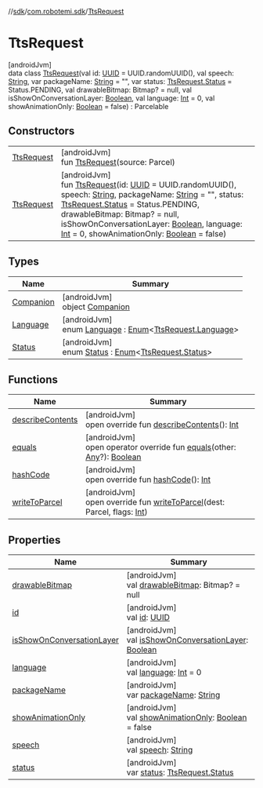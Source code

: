 //[sdk](../../../index.md)/[com.robotemi.sdk](../index.md)/[TtsRequest](index.md)

# TtsRequest

[androidJvm]\
data class [TtsRequest](index.md)(val id: [UUID](https://docs.oracle.com/javase/8/docs/api/java/util/UUID.html) = UUID.randomUUID(), val speech: [String](https://kotlinlang.org/api/latest/jvm/stdlib/kotlin/-string/index.html), var packageName: [String](https://kotlinlang.org/api/latest/jvm/stdlib/kotlin/-string/index.html) = &quot;&quot;, var status: [TtsRequest.Status](-status/index.md) = Status.PENDING, val drawableBitmap: Bitmap? = null, val isShowOnConversationLayer: [Boolean](https://kotlinlang.org/api/latest/jvm/stdlib/kotlin/-boolean/index.html), val language: [Int](https://kotlinlang.org/api/latest/jvm/stdlib/kotlin/-int/index.html) = 0, val showAnimationOnly: [Boolean](https://kotlinlang.org/api/latest/jvm/stdlib/kotlin/-boolean/index.html) = false) : Parcelable

## Constructors

| | |
|---|---|
| [TtsRequest](-tts-request.md) | [androidJvm]<br>fun [TtsRequest](-tts-request.md)(source: Parcel) |
| [TtsRequest](-tts-request.md) | [androidJvm]<br>fun [TtsRequest](-tts-request.md)(id: [UUID](https://docs.oracle.com/javase/8/docs/api/java/util/UUID.html) = UUID.randomUUID(), speech: [String](https://kotlinlang.org/api/latest/jvm/stdlib/kotlin/-string/index.html), packageName: [String](https://kotlinlang.org/api/latest/jvm/stdlib/kotlin/-string/index.html) = &quot;&quot;, status: [TtsRequest.Status](-status/index.md) = Status.PENDING, drawableBitmap: Bitmap? = null, isShowOnConversationLayer: [Boolean](https://kotlinlang.org/api/latest/jvm/stdlib/kotlin/-boolean/index.html), language: [Int](https://kotlinlang.org/api/latest/jvm/stdlib/kotlin/-int/index.html) = 0, showAnimationOnly: [Boolean](https://kotlinlang.org/api/latest/jvm/stdlib/kotlin/-boolean/index.html) = false) |

## Types

| Name | Summary |
|---|---|
| [Companion](-companion/index.md) | [androidJvm]<br>object [Companion](-companion/index.md) |
| [Language](-language/index.md) | [androidJvm]<br>enum [Language](-language/index.md) : [Enum](https://kotlinlang.org/api/latest/jvm/stdlib/kotlin/-enum/index.html)&lt;[TtsRequest.Language](-language/index.md)&gt; |
| [Status](-status/index.md) | [androidJvm]<br>enum [Status](-status/index.md) : [Enum](https://kotlinlang.org/api/latest/jvm/stdlib/kotlin/-enum/index.html)&lt;[TtsRequest.Status](-status/index.md)&gt; |

## Functions

| Name | Summary |
|---|---|
| [describeContents](describe-contents.md) | [androidJvm]<br>open override fun [describeContents](describe-contents.md)(): [Int](https://kotlinlang.org/api/latest/jvm/stdlib/kotlin/-int/index.html) |
| [equals](equals.md) | [androidJvm]<br>open operator override fun [equals](equals.md)(other: [Any](https://kotlinlang.org/api/latest/jvm/stdlib/kotlin/-any/index.html)?): [Boolean](https://kotlinlang.org/api/latest/jvm/stdlib/kotlin/-boolean/index.html) |
| [hashCode](hash-code.md) | [androidJvm]<br>open override fun [hashCode](hash-code.md)(): [Int](https://kotlinlang.org/api/latest/jvm/stdlib/kotlin/-int/index.html) |
| [writeToParcel](write-to-parcel.md) | [androidJvm]<br>open override fun [writeToParcel](write-to-parcel.md)(dest: Parcel, flags: [Int](https://kotlinlang.org/api/latest/jvm/stdlib/kotlin/-int/index.html)) |

## Properties

| Name | Summary |
|---|---|
| [drawableBitmap](drawable-bitmap.md) | [androidJvm]<br>val [drawableBitmap](drawable-bitmap.md): Bitmap? = null |
| [id](id.md) | [androidJvm]<br>val [id](id.md): [UUID](https://docs.oracle.com/javase/8/docs/api/java/util/UUID.html) |
| [isShowOnConversationLayer](is-show-on-conversation-layer.md) | [androidJvm]<br>val [isShowOnConversationLayer](is-show-on-conversation-layer.md): [Boolean](https://kotlinlang.org/api/latest/jvm/stdlib/kotlin/-boolean/index.html) |
| [language](language.md) | [androidJvm]<br>val [language](language.md): [Int](https://kotlinlang.org/api/latest/jvm/stdlib/kotlin/-int/index.html) = 0 |
| [packageName](package-name.md) | [androidJvm]<br>var [packageName](package-name.md): [String](https://kotlinlang.org/api/latest/jvm/stdlib/kotlin/-string/index.html) |
| [showAnimationOnly](show-animation-only.md) | [androidJvm]<br>val [showAnimationOnly](show-animation-only.md): [Boolean](https://kotlinlang.org/api/latest/jvm/stdlib/kotlin/-boolean/index.html) = false |
| [speech](speech.md) | [androidJvm]<br>val [speech](speech.md): [String](https://kotlinlang.org/api/latest/jvm/stdlib/kotlin/-string/index.html) |
| [status](status.md) | [androidJvm]<br>var [status](status.md): [TtsRequest.Status](-status/index.md) |
